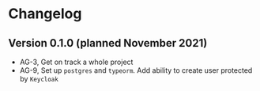 # Changelog

## Version 0.1.0 (planned November 2021)
- AG-3, Get on track a whole project
- AG-9, Set up `postgres` and `typeorm`. Add ability to create user protected by `Keycloak`